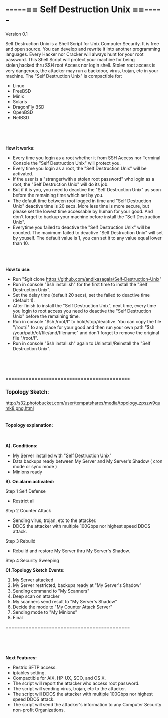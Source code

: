 <h1> -----==  Self Destruction Unix  ==----- </h1>

Version 0.1

Self Destruction Unix is a Shell Script for Unix Computer Security. It is free and open source. You can develop and rewrite it into another programming languages.
Every Hacker nor Cracker will always hunt for your root password.
This Shell Script will protect your machine for being stolen,hacked thru SSH root Access nor login shell. Stolen root access is very dangerous, the attacker may run a backdoor, virus, trojan, etc in your machine.
The "Self Destruction Unix" is compactible for:
- Linux
- FreeBSD
- Minix
- Solaris
- DragonFly BSD
- OpenBSD
- NetBSD

<br><br><br>

<b>How it works:</b>
- Every time you login as a root whether it from SSH Access nor Terminal Console the "Self Destruction Unix" will protect you.
- Every time you login as a root, the "Self Destruction Unix" will be activated.
- If the user is a "stranger/with a stolen root password" who login as a root, the "Self Destruction Unix" will do its job. 
- But if it is you, you need to deactive the "Self Destruction Unix" as soon before the remaining time which set by you.
- The default time between root logged in time and "Self Destruction Unix" deactive time is 20 secs. More less time is more secure, but please set the lowest time accessable by human for your good. And don't forget to backup your machine before install the "Self Destruction Unix".
- Everytime you failed to deactive the "Self Destruction Unix" will be counted. The maximum failed to deactive "Self Destruction Unix" will set by youself. The default value is 1, you can set it to any value equal lower than 10.

<br><br><br>
<b> How to use: </b>
- Run "$git clone https://github.com/andikasagala/Self-Destruction-Unix"
- Run in console "$sh install.sh" for the first time to install the "Self Destruction Unix".
- Set the delay time (default 20 secs), set the failed to deactive time (default 1).
- After finish to install the "Self Destruction Unix", next time, every time you login to root access you need to deactive the "Self Destruction Unix" before the remaining time.
- Run in console "$sh /root/I" to hold/stop/deactive. You can copy the file "/root/I" to any place for your good and then run your own path "$sh /your/path/of/file/and/filename" and don't forget to remove the original file "/root/I".
- Run in console "$sh install.sh" again to Uninstall/Reinstall the "Self Destruction Unix".

<br><br><br>

===========================================

<h3> Topology Sketch: </h3>

http://s32.photobucket.com/user/tempatshares/media/topology_zpszw9qumk8.png.html
<br><br>
<h4> Topology explanation: </h4>
<br>

<b> A). Conditions: </b>
- My Server installed with "Self Destruction Unix"
- Data backups ready between My Server and My Server's Shadow ( cron mode or sync mode )
- Minions ready



<b>B). On alarm activated:</b>


Step 1 
Self Defense
- Restrict all

Step 2
Counter Attack
- Sending virus, trojan, etc to the attacker.
- DDOS the attacker with multiple 100Gbps nor highest speed DDOS attack.

Step 3
Rebuild
- Rebuild and restore My Server thru My Server's Shadow.

Step 4
Security Sweeping




<b> C).Topology Sketch Events: </b>
1. My Server attacked
2. My Server restricted, backups ready at "My Server's Shadow"
3. Sending command to "My Scanners"
4. Deep scan on attacker
5. My scanners send result to "My Server's Shadow"
6. Decide the mode to "My Counter Attack Server"
7. Sending mode to "My Minions"
8. Final

===========================================

<br><br><br>

<b>Next Features:</b>
- Restric SFTP access.
- iptables setting.
- Compactible for AIX, HP-UX, SCO, and OS X.
- The script will report the attacker who access root password.
- The script will sending virus, trojan, etc to the attacker.
- The script will DDOS the attacker with multiple 100Gbps nor highest speed DDOS attack.
- The script will send the attacker's information to any Computer Security non-profit Organizations.
